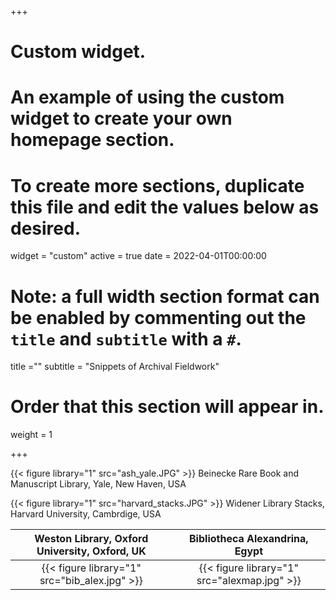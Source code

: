 +++
# Custom widget.
# An example of using the custom widget to create your own homepage section.
# To create more sections, duplicate this file and edit the values below as desired.
widget = "custom"
active = true
date = 2022-04-01T00:00:00

# Note: a full width section format can be enabled by commenting out the `title` and `subtitle` with a `#`.
title =""
subtitle = "Snippets of Archival Fieldwork"

# Order that this section will appear in.
weight = 1


+++

{{< figure library="1" src="ash_yale.JPG" >}}
Beinecke Rare Book and Manuscript Library, Yale, New Haven, USA


{{< figure library="1" src="harvard_stacks.JPG" >}}
Widener Library Stacks, Harvard University, Cambrdige, USA


Weston Library, Oxford University, Oxford, UK           |  Bibliotheca Alexandrina, Egypt
:-------------------------:|:-------------------------:
{{< figure library="1" src="bib_alex.jpg" >}}   |  {{< figure library="1" src="alexmap.jpg" >}}
